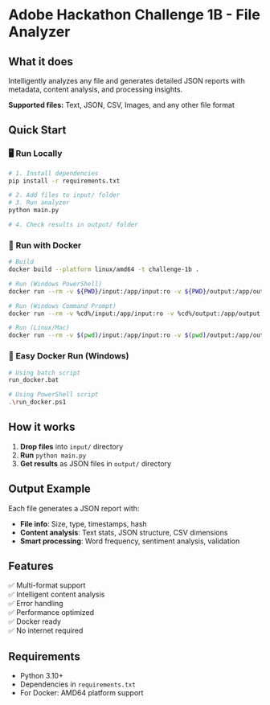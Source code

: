 # Adobe Hackathon Challenge 1B - File Analyzer

## What it does
Intelligently analyzes any file and generates detailed JSON reports with metadata, content analysis, and processing insights.

**Supported files:** Text, JSON, CSV, Images, and any other file format

## Quick Start

### 🖥️ Run Locally
```bash
# 1. Install dependencies
pip install -r requirements.txt

# 2. Add files to input/ folder
# 3. Run analyzer
python main.py

# 4. Check results in output/ folder
```

### 🐳 Run with Docker
```bash
# Build
docker build --platform linux/amd64 -t challenge-1b .

# Run (Windows PowerShell)
docker run --rm -v ${PWD}/input:/app/input:ro -v ${PWD}/output:/app/output --network none challenge-1b

# Run (Windows Command Prompt)
docker run --rm -v %cd%/input:/app/input:ro -v %cd%/output:/app/output --network none challenge-1b

# Run (Linux/Mac)
docker run --rm -v $(pwd)/input:/app/input:ro -v $(pwd)/output:/app/output --network none challenge-1b
```

### 🚀 Easy Docker Run (Windows)
```bash
# Using batch script
run_docker.bat

# Using PowerShell script
.\run_docker.ps1
```

## How it works
1. **Drop files** into `input/` directory
2. **Run** `python main.py`
3. **Get results** as JSON files in `output/` directory

## Output Example
Each file generates a JSON report with:
- **File info**: Size, type, timestamps, hash
- **Content analysis**: Text stats, JSON structure, CSV dimensions
- **Smart processing**: Word frequency, sentiment analysis, validation

## Features
✅ Multi-format support  
✅ Intelligent content analysis  
✅ Error handling  
✅ Performance optimized  
✅ Docker ready  
✅ No internet required  

## Requirements
- Python 3.10+
- Dependencies in `requirements.txt`
- For Docker: AMD64 platform support


